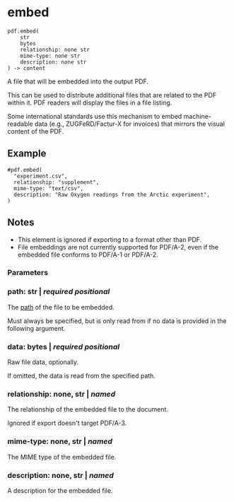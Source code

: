 
# embed

```
pdf.embed(
    str
    bytes
    relationship: none str
    mime-type: none str
    description: none str
) -> content
```
A file that will be embedded into the output PDF.

This can be used to distribute additional files that are related to the
PDF within it. PDF readers will display the files in a file listing.

Some international standards use this mechanism to embed
machine-readable data (e.g., ZUGFeRD/Factur-X for invoices) that mirrors
the visual content of the PDF.

## Example

    #pdf.embed(
      "experiment.csv",
      relationship: "supplement",
      mime-type: "text/csv",
      description: "Raw Oxygen readings from the Arctic experiment",
    )

## Notes

- This element is ignored if exporting to a format other than PDF.
- File embeddings are not currently supported for PDF/A-2, even if the
  embedded file conforms to PDF/A-1 or PDF/A-2.


### Parameters


### path: str | _required_ _positional_

The [path](/reference/syntax/#paths) of the file to be embedded.

Must always be specified, but is only read from if no data is provided
in the following argument.


### data: bytes | _required_ _positional_

Raw file data, optionally.

If omitted, the data is read from the specified path.


### relationship: none, str | _named_

The relationship of the embedded file to the document.

Ignored if export doesn't target PDF/A-3.


### mime-type: none, str | _named_

The MIME type of the embedded file.


### description: none, str | _named_

A description for the embedded file.

